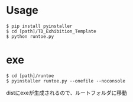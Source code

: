 # Usage



```
$ pip install pyinstaller
$ cd [path]/TD_Exhibition_Template
$ python runtoe.py
```



# exe



```
$ cd [path]/runtoe
$ pyinstaller runtoe.py --onefile --noconsole
```

distにexeが生成されるので、ルートフォルダに移動